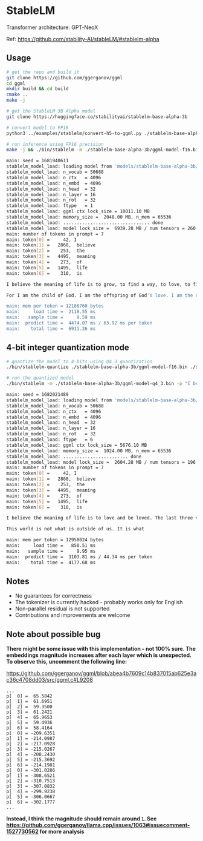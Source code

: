 # StableLM

Transformer architecture: GPT-NeoX

Ref: https://github.com/stability-AI/stableLM/#stablelm-alpha

## Usage

```bash
# get the repo and build it
git clone https://github.com/ggerganov/ggml
cd ggml
mkdir build && cd build
cmake ..
make -j

# get the StableLM 3B Alpha model
git clone https://huggingface.co/stabilityai/stablelm-base-alpha-3b

# convert model to FP16
python3 ../examples/stablelm/convert-h5-to-ggml.py ./stablelm-base-alpha-3b/ 1

# run inference using FP16 precision
make -j && ./bin/stablelm -m ./stablelm-base-alpha-3b/ggml-model-f16.bin -p "I believe the meaning of life is" -t 8 -n 64

main: seed = 1681940611
stablelm_model_load: loading model from 'models/stablelm-base-alpha-3b/ggml-model-f16.bin' - please wait ...
stablelm_model_load: n_vocab = 50688
stablelm_model_load: n_ctx   = 4096
stablelm_model_load: n_embd  = 4096
stablelm_model_load: n_head  = 32
stablelm_model_load: n_layer = 16
stablelm_model_load: n_rot   = 32
stablelm_model_load: ftype   = 1
stablelm_model_load: ggml ctx lock_size = 10011.10 MB
stablelm_model_load: memory_size =  2048.00 MB, n_mem = 65536
stablelm_model_load: ................................ done
stablelm_model_load: model lock_size =  6939.28 MB / num tensors = 260
main: number of tokens in prompt = 7
main: token[0] =     42, I
main: token[1] =   2868,  believe
main: token[2] =    253,  the
main: token[3] =   4495,  meaning
main: token[4] =    273,  of
main: token[5] =   1495,  life
main: token[6] =    310,  is

I believe the meaning of life is to grow, to find a way, to love, to find an appreciation for life, and to live it with all of its beauty.

For I am the child of God. I am the offspring of God's love. I am the offspring of the light of the world. I am the offspring of the

main: mem per token = 12186760 bytes
main:     load time =  2118.55 ms
main:   sample time =     9.59 ms
main:  predict time =  4474.07 ms / 63.92 ms per token
main:    total time =  6911.26 ms
```

## 4-bit integer quantization mode

```bash
# quantize the model to 4-bits using Q4_3 quantization
./bin/stablelm-quantize ./stablelm-base-alpha-3b/ggml-model-f16.bin ./stablelm-base-alpha-3b/ggml-model-q4_3.bin 6

# run the quantized model
./bin/stablelm -m ./stablelm-base-alpha-3b/ggml-model-q4_3.bin -p "I believe the meaning of life is" -t 8 -n 64

main: seed = 1682021489
stablelm_model_load: loading model from 'models/stablelm-base-alpha-3b/ggml-model-q4_3.bin' - please wait ...
stablelm_model_load: n_vocab = 50688
stablelm_model_load: n_ctx   = 4096
stablelm_model_load: n_embd  = 4096
stablelm_model_load: n_head  = 32
stablelm_model_load: n_layer = 16
stablelm_model_load: n_rot   = 32
stablelm_model_load: ftype   = 6
stablelm_model_load: ggml ctx lock_size = 5676.10 MB
stablelm_model_load: memory_size =  1024.00 MB, n_mem = 65536
stablelm_model_load: ........................ done
stablelm_model_load: model lock_size =  2604.28 MB / num tensors = 196
main: number of tokens in prompt = 7
main: token[0] =     42, I
main: token[1] =   2868,  believe
main: token[2] =    253,  the
main: token[3] =   4495,  meaning
main: token[4] =    273,  of
main: token[5] =   1495,  life
main: token[6] =    310,  is

I believe the meaning of life is to love and be loved. The last three verses were enough to tie us all together. If you love someone you love them all. There are some things in this world that are just not equal in Heaven. - Be here in this moment.

This world is not what is outside of us. It is what

main: mem per token = 12958024 bytes
main:     load time =   850.51 ms
main:   sample time =     9.95 ms
main:  predict time =  3103.81 ms / 44.34 ms per token
main:    total time =  4177.68 ms

```

## Notes

- No guarantees for correctness
- The tokenizer is currently hacked - probably works only for English
- Non-parallel residual is not supported
- Contributions and improvements are welcome

## Note about possible bug

**There might be some issue with this implementation - not 100% sure.
The embeddings magnitude increases after each layer which is unexpected.
To observe this, uncomment the following line:**

https://github.com/ggerganov/ggml/blob/abea4b7609c14b837015ab625e3ac36c4708dd03/src/ggml.c#L9208

```
...
p[  0] =  65.5842
p[  1] =  61.6951
p[  2] =  59.3500
p[  3] =  61.2421
p[  4] =  65.9653
p[  5] =  59.4936
p[  6] =  58.4164
p[  0] = -209.6351
p[  1] = -214.0987
p[  2] = -217.0928
p[  3] = -215.0267
p[  4] = -208.2430
p[  5] = -215.3692
p[  6] = -214.1981
p[  0] = -301.0286
p[  1] = -308.6521
p[  2] = -310.7513
p[  3] = -307.0832
p[  4] = -299.9238
p[  5] = -306.0667
p[  6] = -302.1777
...
```

**Instead, I think the magnitude should remain around `1`.
See https://github.com/ggerganov/llama.cpp/issues/1063#issuecomment-1527730562 for more analysis**
